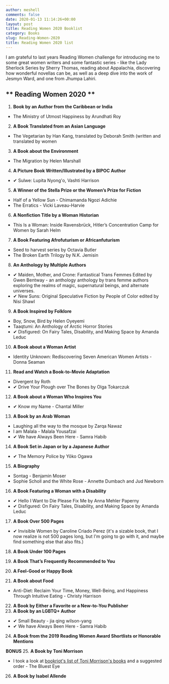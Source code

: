 ```yaml
---
author: meshell
comments: false
date: 2020-01-13 11:14:26+00:00
layout: post
title: Reading Women 2020 Booklist
category: Books
slug: Reading-Women-2020
title: Reading Women 2020 list
---
```


I am grateful to last years Reading Women challenge for introducing me to some great women writers and some fantastic series - like the Lady Sherlock Series by Sherry Thomas, reading about Appalachia, discovering how wonderful novellas can be, as well as a deep dive into the work of Jesmyn Ward, and one from Jhumpa Lahiri.

## ** Reading Women 2020 **

1. **Book by an Author from the Caribbean or India**
  * The Ministry of Utmost Happiness by Arundhati Roy
2. **A Book Translated from an Asian Language**
  * The Vegetarian by Han Kang, translated by Deborah Smith (written and translated by women
3. **A Book about the Environment**
  * The Migration by Helen Marshall
4. **A Picture Book Written/Illustrated by a BIPOC Author**
  * ✔ Sulwe: Lupita Nyong'o, Vashti Harrison
5. **A Winner of the Stella Prize or the Women’s Prize for Fiction**
  * Half of a Yellow Sun - Chimamanda Ngozi Adichie
  * The Erratics - Vicki Laveau-Harvie
6. **A Nonfiction Title by a Woman Historian**
  * This Is a Woman: Inside Ravensbrück, Hitler’s Concentration Camp for Women by Sarah Helm
7. **A Book Featuring Afrofuturism or Africanfuturism**
  * Seed to harvest series by Octavia Butler
  * The Broken Earth Trilogy by N.K. Jemisin
8. **An Anthology by Multiple Authors**
  * ✔ Maiden, Mother, and Crone: Fantastical Trans Femmes Edited by Gwen Bentway - an anthology anthology by trans femme authors exploring the realms of magic, supernatural beings, and alternate universes.
  * ✔ New Suns: Original Speculative Fiction by People of Color edited by Nisi Shawl
9. **A Book Inspired by Folklore**
  * Boy, Snow, Bird by Helen Oyeyemi
  * Taaqtumi: An Anthology of Arctic Horror Stories
  *  ✔ Disfigured: On Fairy Tales, Disability, and Making Space by Amanda Leduc
10. **A Book about a Woman Artist**
  * Identity Unknown: Rediscovering Seven American Women Artists - Donna Seaman
11. **Read and Watch a Book-to-Movie Adaptation**
  * Divergent by Roth
  * ✔ Drive Your Plough over The Bones by Olga Tokarczuk
12. **A Book about a Woman Who Inspires You**
  * ✔ Know my Name - Chantal Miller
13. **A Book by an Arab Woman**
  * Laughing all the way to the mosque by Zarqa Nawaz
  * I am Malala - Malala Yousafzai
  * ✔ We have Always Been Here - Samra Habib
14. **A Book Set in Japan or by a Japanese Author**
  * ✔ The Memory Police by Yōko Ogawa
15. **A Biography**
  * Sontag - Benjamin Moser
  * Sophie Scholl and the White Rose - Annette Dumbach and Jud Newborn
16. **A Book Featuring a Woman with a Disability**
  * ✔ Hello I Want to Die Please Fix Me by Anna Mehler Paperny
  * ✔ Disfigured: On Fairy Tales, Disability, and Making Space by Amanda Leduc
17. **A Book Over 500 Pages**
  * ✔ Invisible Women by Caroline Criado Perez (it's a sizable book, that I now realize is not 500 pages long, but I'm going to go with it, and maybe find something else that also fits.)
18. **A Book Under 100 Pages**

19. **A Book That’s Frequently Recommended to You**

20. **A Feel-Good or Happy Book**

21. **A Book about Food**
  * Anti-Diet: Reclaim Your Time, Money, Well-Being, and Happiness Through Intuitive Eating - Christy Harrison
22. **A Book by Either a Favorite or a New-to-You Publisher**
23. **A Book by an LGBTQ+ Author**
  *  ✔ Small Beauty - jia qing wilson-yang
  * ✔ We have Always Been Here - Samra Habib
24. **A Book from the 2019 Reading Women Award Shortlists or Honorable Mentions**

**BONUS**
25. **A Book by Toni Morrison**
  * I took a look at [bookriot's list of Toni Morrison's books](https://bookriot.com/2018/05/15/toni-morrison-books/) and a suggested order - The Bluest Eye
26. **A Book by Isabel Allende**
